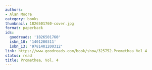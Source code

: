 ```yaml
---
authors:
- Alan Moore
category: books
thumbnail: 1826501760-cover.jpg
format: paperback
ids:
  goodreads: '1826501760'
  isbn_10: '1401200311'
  isbn_13: '9781401200312'
link: https://www.goodreads.com/book/show/325752.Promethea_Vol_4
status: read
title: Promethea, Vol. 4
---
```

